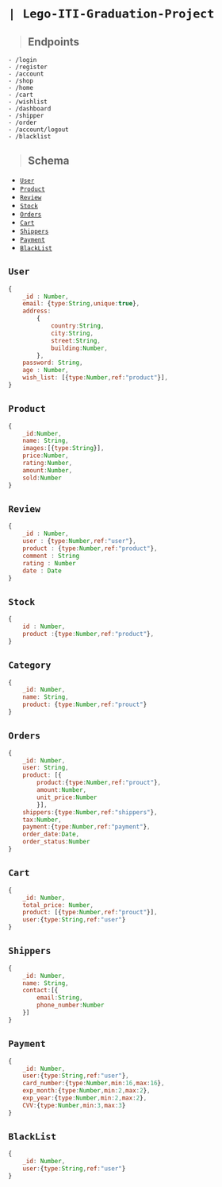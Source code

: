 # **`| Lego-ITI-Graduation-Project`**

> ## **Endpoints**
``` 
- /login
- /register
- /account
- /shop
- /home
- /cart
- /wishlist
- /dashboard
- /shipper
- /order
- /account/logout
- /blacklist

```
> ## **Schema**

* [`User`](#user)
* [`Product`](#product)
* [`Review`](#review)
* [`Stock`](#stock)
* [`Orders`](#category)
* [`Cart`](#cart)
* [`Shippers`](#shippers)
* [`Payment`](#payment)
* [`BlackList`](#blacklist)


 ## **`User`**
``` js
{
    _id : Number,
    email: {type:String,unique:true},
    address:
        {
            country:String,
            city:String,
            street:String,
            building:Number,
        },
    password: String,
    age : Number,
    wish_list: [{type:Number,ref:"product"}],
}
```
## **`Product`**
``` js
{
    _id:Number,
    name: String,
    images:[{type:String}],
    price:Number,
    rating:Number,
    amount:Number,
    sold:Number
}
```
## **`Review`**
``` js
{
    _id : Number,
    user : {type:Number,ref:"user"},
    product : {type:Number,ref:"product"},
    comment : String
    rating : Number
    date : Date
}
```
## **`Stock`**
``` js
{
    id : Number,
    product :{type:Number,ref:"product"},
}
```

## **`Category`**
``` js
{
    _id: Number, 
    name: String,
    product: {type:Number,ref:"prouct"}
}
```

## **`Orders`**
``` js
{
    _id: Number, 
    user: String,
    product: [{
        product:{type:Number,ref:"prouct"},
        amount:Number,
        unit_price:Number
        }],
    shippers:{type:Number,ref:"shippers"},
    tax:Number,
    payment:{type:Number,ref:"payment"},
    order_date:Date,
    order_status:Number
}
```

## **`Cart`**
``` js
{
    _id: Number, 
    total_price: Number,
    product: [{type:Number,ref:"prouct"}],
    user:{type:String,ref:"user"}
}
```

## **`Shippers`**
``` js
{
    _id: Number, 
    name: String,
    contact:[{
        email:String,
        phone_number:Number
    }]
}
```

## **`Payment`**
``` js
{
    _id: Number, 
    user:{type:String,ref:"user"},
    card_number:{type:Number,min:16,max:16},
    exp_month:{type:Number,min:2,max:2},
    exp_year:{type:Number,min:2,max:2},
    CVV:{type:Number,min:3,max:3}
}
```

## **`BlackList`**
``` js
{
    _id: Number, 
    user:{type:String,ref:"user"}
}
```

